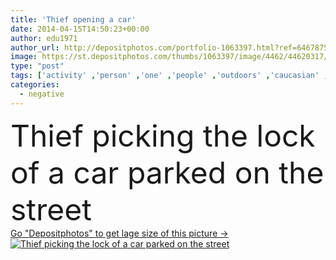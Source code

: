```yaml
---
title: 'Thief opening a car'
date: 2014-04-15T14:50:23+00:00
author: edu1971
author_url: http://depositphotos.com/portfolio-1063397.html?ref=64678756
image: https://st.depositphotos.com/thumbs/1063397/image/4462/44620317/api_thumb_450.jpg?forcejpeg=true
type: "post"
tags: ['activity' ,'person' ,'one' ,'people' ,'outdoors' ,'caucasian' ,'danger' ,'lifestyles' ,'male' ,'power' ,'car' ,'men' ,'urban' ,'work' ,'tool' ,'street' ,'criminal' ,'crime' ,'lock' ,'forbidden' ,'negative' ,'bad' ,'evil' ,'opening' ,'screwdriver' ,'expressing' ,'problems' ,'destruction' ,'negativity' ,'despair' ,'poverty' ,'insurance' ,'picking' ,'parking' ,'Rudeness' ,'the' ,'demolished' ,'thief' ,'scum' ,'Mischief' ,'hooligan' ,'distraught' ,'burglary' ,'burglar' ,'vandalism' ,'stealing' ,'parked' ,'Hooded' ]
categories: 
  - negative
---
```

<div aling="center">
            <font size="60"> Thief picking the lock of a car parked on the street</font>   
</div>
<div>
    <a href='https://depositphotos.com/44620317/stock-photo-thief-opening-a-car.html?ref=64678756' target=_blank > Go "Depositphotos" to get lage size of this picture ->
        <img href='https://depositphotos.com/44620317/stock-photo-thief-opening-a-car.html?ref=64678756' src='https://st.depositphotos.com/1063397/4462/i/950/depositphotos_44620317-stock-photo-thief-opening-a-car.jpg?forcejpeg=true' alt='Thief picking the lock of a car parked on the street' >
    </a>
</div>
